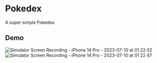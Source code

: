 # Pokedex

A super simple Pokedex


## Demo
![Simulator Screen Recording - iPhone 14 Pro - 2023-07-10 at 01 22 02](https://github.com/shericksam/SwiftUITest/assets/23288736/dafaee0b-0032-4b34-924c-82e3b92242d0)
![Simulator Screen Recording - iPhone 14 Pro - 2023-07-10 at 01 22 47](https://github.com/shericksam/SwiftUITest/assets/23288736/c0bfac14-7b42-4513-9234-7e8ad86f349d)

